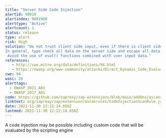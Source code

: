 ```yaml
---
title: "Server Side Code Injection"
alertid: 90019
alertindex: 9001900
alerttype: "Active"
alertcount: 1
status: release
type: alert
risk: High
solution: "Do not trust client side input, even if there is client side validation in place.
In general, type check all data on the server side and escape all data received from the client.
 Avoid the use of eval() functions combined with user input data."
references:
   - http://cwe.mitre.org/data/definitions/94.html
   - https://owasp.org/www-community/attacks/Direct_Dynamic_Code_Evaluation_Eval%20Injection
cwe: 94
wasc: 20
alerttags: 
  - OWASP_2021_A03
  - OWASP_2017_A01
code: https://github.com/zaproxy/zap-extensions/blob/main/addOns/ascanrules/src/main/java/org/zaproxy/zap/extension/ascanrules/CodeInjectionScanRule.java
linktext: org/zaproxy/zap/extension/ascanrules/CodeInjectionScanRule.java
date: 2021-11-30 12:22:14.656Z
lastmod: 2021-11-30 12:22:14.656Z
---
```

A code injection may be possible including custom code that will be evaluated by the scripting engine

